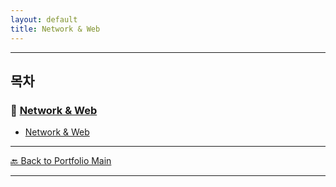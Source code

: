 ```yaml
---
layout: default
title: Network & Web
---
```


---

## 목차

### 🔗 [Network & Web](/study/infrastructure/)

- [Network & Web](/study/infrastructure/network-and-web)

---
[🔙 Back to Portfolio Main](../index.md)

---


